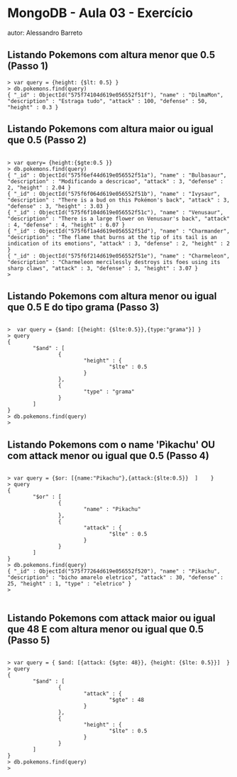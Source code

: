 # MongoDB - Aula 03 - Exercício
autor: Alessandro Barreto

## Listando Pokemons com altura menor que 0.5 (Passo 1)
```
> var query = {height: {$lt: 0.5} }
> db.pokemons.find(query)
{ "_id" : ObjectId("575f74104d619e056552f51f"), "name" : "DilmaMon", "description" : "Estraga tudo", "attack" : 100, "defense" : 50, "height" : 0.3 }

```

## Listando Pokemons com altura maior ou igual que 0.5 (Passo 2)
```

> var query= {height:{$gte:0.5 }}
> db.pokemons.find(query)
{ "_id" : ObjectId("575f6ef44d619e056552f51a"), "name" : "Bulbasaur", "description" : "Modificando a descricao", "attack" : 3, "defense" : 2, "height" : 2.04 }
{ "_id" : ObjectId("575f6f064d619e056552f51b"), "name" : "Ivysaur", "description" : "There is a bud on this Pokémon's back", "attack" : 3, "defense" : 3, "height" : 3.03 }
{ "_id" : ObjectId("575f6f104d619e056552f51c"), "name" : "Venusaur", "description" : "There is a large flower on Venusaur's back", "attack" : 4, "defense" : 4, "height" : 6.07 }
{ "_id" : ObjectId("575f6f1a4d619e056552f51d"), "name" : "Charmander", "description" : "The flame that burns at the tip of its tail is an indication of its emotions", "attack" : 3, "defense" : 2, "height" : 2 }
{ "_id" : ObjectId("575f6f214d619e056552f51e"), "name" : "Charmeleon", "description" : "Charmeleon mercilessly destroys its foes using its sharp claws", "attack" : 3, "defense" : 3, "height" : 3.07 }
>

```

## Listando Pokemons com altura menor ou igual que 0.5 E do tipo grama (Passo 3)
```

>  var query = {$and: [{height: {$lte:0.5}},{type:"grama"}] }
> query
{
        "$and" : [
                {
                        "height" : {
                                "$lte" : 0.5
                        }
                },
                {
                        "type" : "grama"
                }
        ]
}
> db.pokemons.find(query)
>

```

## Listando Pokemons com o name 'Pìkachu' OU com attack menor ou igual que 0.5 (Passo 4)
```

> var query = {$or: [{name:"Pikachu"},{attack:{$lte:0.5}}  ]    }
> query
{
        "$or" : [
                {
                        "name" : "Pikachu"
                },
                {
                        "attack" : {
                                "$lte" : 0.5
                        }
                }
        ]
}
> db.pokemons.find(query)
{ "_id" : ObjectId("575f77264d619e056552f520"), "name" : "Pikachu", "description" : "bicho amarelo eletrico", "attack" : 30, "defense" : 25, "height" : 1, "type" : "eletrico" }
>


```

## Listando Pokemons com attack maior ou igual que 48 E com altura menor ou igual que 0.5 (Passo 5)
```

> var query = { $and: [{attack: {$gte: 48}}, {height: {$lte: 0.5}}]  }
> query
{
        "$and" : [
                {
                        "attack" : {
                                "$gte" : 48
                        }
                },
                {
                        "height" : {
                                "$lte" : 0.5
                        }
                }
        ]
}
> db.pokemons.find(query)
>

```